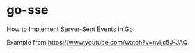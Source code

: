 # go-sse

How to Implement Server-Sent Events in Go

Example from 
https://www.youtube.com/watch?v=nvijc5J-JAQ

